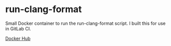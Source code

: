 # run-clang-format

Small Docker container to run the run-clang-format script. I built this for use in GitLab CI.

[Docker Hub](https://hub.docker.com/editicalu/run-clang-format)

